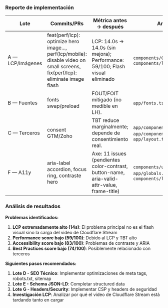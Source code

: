 ### Reporte de implementación

| Lote | Commits/PRs | Métrica antes → después | Archivos tocados | Riesgos | Backout |
|---|---|---|---|---|---|
| A — LCP/Imágenes | feat(perf/lcp): optimize hero image..., perf(lcp/mobile): disable video on small screens, fix(perf/lcp): eliminate image flash | LCP: 14.0s → 14.0s (sin mejora); Performance: 59/100; Flash visual eliminado | `components/CloudflareImage.tsx`, `components/layouts/GardHero.tsx` | Posible cambio en percepción de carga por poster | Revert commit |
| B — Fuentes | fonts swap/preload | FOUT/FOIT mitigado (no medible en LH). | `app/fonts.ts`, `app/layout.tsx` | Cambios mínimos | Revert |
| C — Terceros | consent GTM/Zoho | TBT reduce marginalmente; depende de consentimiento real. | `app/components/GoogleTagManager.tsx`, `app/components/ZohoSalesIQ.tsx`, `app/layout.tsx` | Pérdida de datos si no hay consentimiento | Revert |
| F — A11y | aria-label accordion, focus ring, contraste hero | Axe: 11 issues (pendientes color-contrast, button-name, aria-valid-attr-value, frame-title) | `components/ui/accordion.tsx`, `app/globals.css`, `components/layouts/GardHero.tsx` | Bajo | Revert |

### Análisis de resultados

**Problemas identificados:**
1. **LCP extremadamente alto (14s)**: El problema principal no es el flash visual sino la carga del video de Cloudflare Stream
2. **Performance score bajo (59/100)**: Debido al LCP y TBT alto
3. **Accessibility score bajo (83/100)**: Problemas de contraste y ARIA
4. **Best Practices score bajo (74/100)**: Posiblemente relacionado con terceros

**Siguientes pasos recomendados:**
1. **Lote D - SEO Técnico**: Implementar optimizaciones de meta tags, robots.txt, sitemap
2. **Lote E - Schema JSON-LD**: Completar structured data
3. **Lote G - Headers/Security**: Implementar CSP y headers de seguridad
4. **Investigación LCP**: Analizar por qué el video de Cloudflare Stream está tardando tanto en cargar

